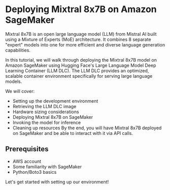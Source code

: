 # Deploying Mixtral 8x7B on Amazon SageMaker
Mixtral 8x7B is an open large language model (LLM) from Mistral AI built using a Mixture of Experts (MoE) architecture. It combines 8 separate "expert" models into one for more efficient and diverse language generation capabilities.

In this tutorial, we will walk through deploying the Mixtral 8x7B model on Amazon SageMaker using Hugging Face's Large Language Model Deep Learning Container (LLM DLC). The LLM DLC provides an optimized, scalable container environment specifically for serving large language models.

We will cover:

- Setting up the development environment
- Retrieving the LLM DLC image
- Hardware sizing considerations
- Deploying Mixtral 8x7B on SageMaker
- Invoking the model for inference
- Cleaning up resources
By the end, you will have Mixtral 8x7B deployed on SageMaker and be able to interact with it via API calls.

## Prerequisites
- AWS account
- Some familiarity with SageMaker
- Python/Boto3 basics

Let's get started with setting up our environment!

